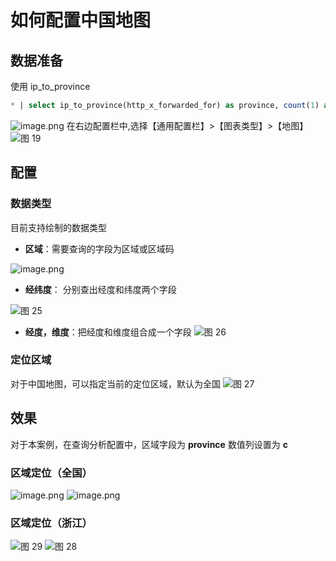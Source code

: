 # 如何配置中国地图
## 数据准备
使用 ip_to_province 
```sql
* | select ip_to_province(http_x_forwarded_for) as province, count(1) as c group by province order by c desc limit 100000
```
![image.png](/img/src/visulization/mapPro/chinaMap/2a76d2efdc92d80336ff12c60026087a5a74ff383a95d15f83ac8cffedb32d6e.png)
在右边配置栏中,选择【通用配置栏】>【图表类型】>【地图】
![图 19](/img/src/visulization/mapPro/chinaMap/dff1d0e7994c438199907244ed7f12327f4a1c41890c5f1aec94e997185a6c49.png)
## 配置
### 数据类型
目前支持绘制的数据类型

- **区域**：需要查询的字段为区域或区域码

![image.png](/img/src/visulization/mapPro/chinaMap/c8af17539b0ef510730b4ff784130320fa6bfc738d3cf7672048883dce78aa2a.png)

- **经纬度**： 分别查出经度和纬度两个字段

![图 25](/img/src/visulization/mapPro/chinaMap/f4021ae27d3ee0d85da46560fc9feadf57cfb6f5bcc2443a44f23eed04f43273.png)


- **经度，维度**：把经度和维度组合成一个字段
![图 26](/img/src/visulization/mapPro/chinaMap/384fd9bf51e01e133be7060fa4664f1328c4c0b64594b75dfed282135d4993be.png)


### 定位区域
对于中国地图，可以指定当前的定位区域，默认为全国
![图 27](/img/src/visulization/mapPro/chinaMap/293b4e84fc5c3a518cbe822dd632c4ca1b3d010d91bcc5affa91d4e1f01de15b.png)

## 效果
对于本案例，在查询分析配置中，区域字段为 **province** 数值列设置为 **c**
### 区域定位（全国）
![image.png](/img/src/visulization/mapPro/chinaMap/17ad73905889c008c1079b428205cea0c88cdfba58c548bb386eefa98b4e35e2.png)
![image.png](/img/src/visulization/mapPro/chinaMap/385b97d7ae435c983fe8bc4db3955a4b53ad48fc25087ee7f1d96a2320763d90.png)
### 区域定位（浙江）
![图 29](/img/src/visulization/mapPro/chinaMap/7447ed4cef6a009b97f55217f59cc7becf68f327cc4d2634b24feb1cba0eda60.png)
![图 28](/img/src/visulization/mapPro/chinaMap/5f263ce276dfda9dc57a90ba6596456a9841448c3523f3c0ed24cc4ceee1430c.png)

